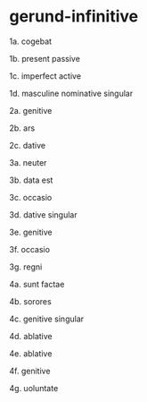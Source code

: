 # gerund-infinitive

1a. cogebat

1b. present passive

1c. imperfect active

1d. masculine nominative singular

2a. genitive

2b. ars

2c. dative

3a. neuter

3b. data est

3c. occasio

3d. dative singular

3e. genitive

3f. occasio

3g. regni

4a. sunt factae

4b. sorores

4c. genitive singular

4d. ablative

4e. ablative

4f. genitive

4g. uoluntate
